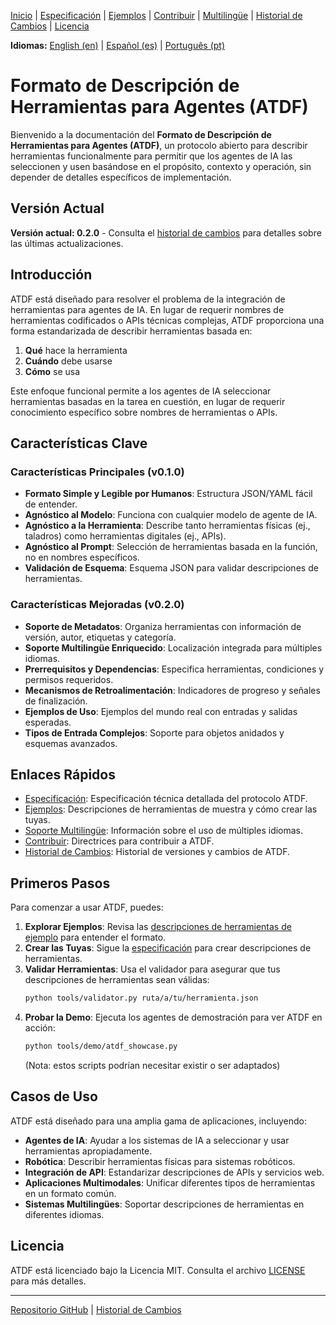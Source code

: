 [Inicio](index.md) | [Especificación](specification.md) | [Ejemplos](examples.md) | [Contribuir](contributing.md) | [Multilingüe](multilingual.md) | [Historial de Cambios](changelog.md) | [Licencia](license.md)

**Idiomas:** [English (en)](../en/index.md) | [Español (es)](index.md) | [Português (pt)](../pt/index.md)

# Formato de Descripción de Herramientas para Agentes (ATDF)

Bienvenido a la documentación del **Formato de Descripción de Herramientas para Agentes (ATDF)**, un protocolo abierto para describir herramientas funcionalmente para permitir que los agentes de IA las seleccionen y usen basándose en el propósito, contexto y operación, sin depender de detalles específicos de implementación.

## Versión Actual

**Versión actual: 0.2.0** - Consulta el [historial de cambios](changelog.md) para detalles sobre las últimas actualizaciones.

## Introducción

ATDF está diseñado para resolver el problema de la integración de herramientas para agentes de IA. En lugar de requerir nombres de herramientas codificados o APIs técnicas complejas, ATDF proporciona una forma estandarizada de describir herramientas basada en:

1.  **Qué** hace la herramienta
2.  **Cuándo** debe usarse
3.  **Cómo** se usa

Este enfoque funcional permite a los agentes de IA seleccionar herramientas basadas en la tarea en cuestión, en lugar de requerir conocimiento específico sobre nombres de herramientas o APIs.

## Características Clave

### Características Principales (v0.1.0)
- **Formato Simple y Legible por Humanos**: Estructura JSON/YAML fácil de entender.
- **Agnóstico al Modelo**: Funciona con cualquier modelo de agente de IA.
- **Agnóstico a la Herramienta**: Describe tanto herramientas físicas (ej., taladros) como herramientas digitales (ej., APIs).
- **Agnóstico al Prompt**: Selección de herramientas basada en la función, no en nombres específicos.
- **Validación de Esquema**: Esquema JSON para validar descripciones de herramientas.

### Características Mejoradas (v0.2.0)
- **Soporte de Metadatos**: Organiza herramientas con información de versión, autor, etiquetas y categoría.
- **Soporte Multilingüe Enriquecido**: Localización integrada para múltiples idiomas.
- **Prerrequisitos y Dependencias**: Especifica herramientas, condiciones y permisos requeridos.
- **Mecanismos de Retroalimentación**: Indicadores de progreso y señales de finalización.
- **Ejemplos de Uso**: Ejemplos del mundo real con entradas y salidas esperadas.
- **Tipos de Entrada Complejos**: Soporte para objetos anidados y esquemas avanzados.

## Enlaces Rápidos

- [Especificación](specification.md): Especificación técnica detallada del protocolo ATDF.
- [Ejemplos](examples.md): Descripciones de herramientas de muestra y cómo crear las tuyas.
- [Soporte Multilingüe](multilingual.md): Información sobre el uso de múltiples idiomas.
- [Contribuir](contributing.md): Directrices para contribuir a ATDF.
- [Historial de Cambios](changelog.md): Historial de versiones y cambios de ATDF.

## Primeros Pasos

Para comenzar a usar ATDF, puedes:

1.  **Explorar Ejemplos**: Revisa las [descripciones de herramientas de ejemplo](examples.md) para entender el formato.
2.  **Crear las Tuyas**: Sigue la [especificación](specification.md) para crear descripciones de herramientas.
3.  **Validar Herramientas**: Usa el validador para asegurar que tus descripciones de herramientas sean válidas:
    ```bash
    python tools/validator.py ruta/a/tu/herramienta.json
    ```
4.  **Probar la Demo**: Ejecuta los agentes de demostración para ver ATDF en acción:
    ```bash
    python tools/demo/atdf_showcase.py
    ```
    (Nota: estos scripts podrían necesitar existir o ser adaptados)

## Casos de Uso

ATDF está diseñado para una amplia gama de aplicaciones, incluyendo:

- **Agentes de IA**: Ayudar a los sistemas de IA a seleccionar y usar herramientas apropiadamente.
- **Robótica**: Describir herramientas físicas para sistemas robóticos.
- **Integración de API**: Estandarizar descripciones de APIs y servicios web.
- **Aplicaciones Multimodales**: Unificar diferentes tipos de herramientas en un formato común.
- **Sistemas Multilingües**: Soportar descripciones de herramientas en diferentes idiomas.

## Licencia

ATDF está licenciado bajo la Licencia MIT. Consulta el archivo [LICENSE](license.md) para más detalles.

---

[Repositorio GitHub](https://github.com/MauricioPerera/agent-tool-description-format) | [Historial de Cambios](changelog.md) 